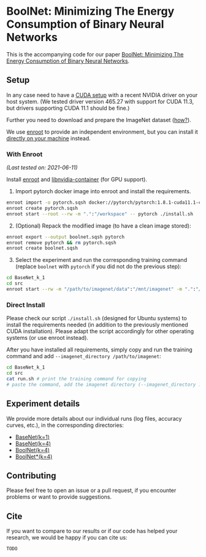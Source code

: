 
# BoolNet: Minimizing The Energy Consumption of Binary Neural Networks 

This is the accompanying code for our paper [BoolNet: Minimizing The Energy Consumption of Binary Neural Networks](todo).

## Setup

In any case need to have a [CUDA setup](https://docs.nvidia.com/cuda/cuda-installation-guide-linux/index.html)
with a recent NVIDIA driver on your host system.
(We tested driver version 465.27 with support for CUDA 11.3, but drivers supporting CUDA 11.1 should be fine.)

Further you need to download and prepare the ImageNet dataset ([how?](https://stackoverflow.com/a/62253211)).

We use [enroot](#with-enroot) to provide an independent environment,
but you can install it [directly on your machine](#direct-install) instead.

### With Enroot
*(Last tested on: 2021-06-11)*

Install [enroot](https://github.com/NVIDIA/enroot) and
[libnvidia-container](https://github.com/nvidia/libnvidia-container) (for GPU support).

1. Import pytorch docker image into enroot and install the requirements.
```bash
enroot import -o pytorch.sqsh docker://pytorch/pytorch:1.8.1-cuda11.1-cudnn8-runtime
enroot create pytorch.sqsh
enroot start --root --rw -m ".":"/workspace" -- pytorch ./install.sh
```
2. (Optional) Repack the modified image (to have a clean image stored):
```bash
enroot export --output boolnet.sqsh pytorch
enroot remove pytorch && rm pytorch.sqsh
enroot create boolnet.sqsh
```
3. Select the experiment and run the corresponding training command (replace `boolnet` with `pytorch` if you did not do the previous step):
```bash
cd BaseNet_k_1
cd src
enroot start --rw -m "/path/to/imagenet/data":"/mnt/imagenet" -m ".":"/workspace" -e PYTHONPATH=/workspace -e PYTHONUNBUFFERED=x -- boolnet ./run.sh
```

### Direct Install

Please check our script `./install.sh` (designed for Ubuntu systems) to install the requirements needed
(in addition to the previously mentioned CUDA installation).
Please adapt the script accordingly for other operating systems (or use enroot instead).

After you have installed all requirements, simply copy and run the training command and add `--imagenet_directory /path/to/imagenet`:
```bash
cd BaseNet_k_1
cd src
cat run.sh # print the training command for copying
# paste the command, add the imagenet directory (--imagenet_directory ...) and run 
```

## Experiment details

We provide more details about our individual runs (log files, accuracy curves, etc.),
in the corresponding directories:

- [BaseNet(k=1)](BaseNet_k=1)
- [BaseNet(k=4)](BaseNet_k=4)
- [BoolNet(k=4)](BoolNet_k=4)
- [BoolNet*(k=4)](BoolNet_k=4_star)

## Contributing

Please feel free to open an issue or a pull request, if you encounter problems or want to provide suggestions.

## Cite

If you want to compare to our results or if our code has helped your research, we would be happy if you can cite us:
```
TODO
```
